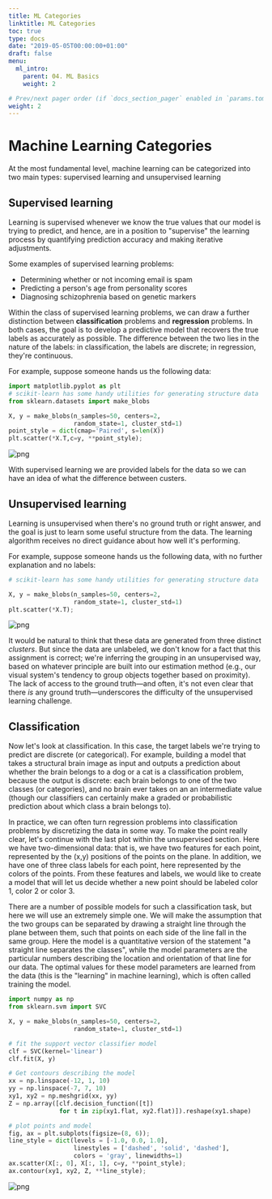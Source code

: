 ```yaml
---
title: ML Categories
linktitle: ML Categories
toc: true
type: docs
date: "2019-05-05T00:00:00+01:00"
draft: false
menu:
  ml_intro:
    parent: 04. ML Basics
    weight: 2

# Prev/next pager order (if `docs_section_pager` enabled in `params.toml`)
weight: 2
---
```


# Machine Learning Categories

At the most fundamental level, machine learning can be categorized into two main types: supervised learning and unsupervised learning

## Supervised learning

Learning is supervised whenever we know the true values that our model is trying to predict, and hence, are in a position to "supervise" the learning process by quantifying prediction accuracy and making iterative adjustments.

Some examples of supervised learning problems:

* Determining whether or not incoming email is spam
* Predicting a person's age from personality scores
* Diagnosing schizophrenia based on genetic markers

Within the class of supervised learning problems, we can draw a further distinction between **classification** problems and **regression** problems. In both cases, the goal is to develop a predictive model that recovers the true labels as accurately as possible. The difference between the two lies in the nature of the labels: in classification, the labels are discrete; in regression, they're continuous.

For example, suppose someone hands us the following data:


```python
import matplotlib.pyplot as plt
# scikit-learn has some handy utilities for generating structure data
from sklearn.datasets import make_blobs

X, y = make_blobs(n_samples=50, centers=2,
                  random_state=1, cluster_std=1)
point_style = dict(cmap='Paired', s=len(X))
plt.scatter(*X.T,c=y, **point_style);
```


![png](../img/04/04_02_ml_basics_categories_1_0.png)


With supervised learning we are provided labels for the data so we can have an idea of what the difference between custers.

## Unsupervised learning

Learning is unsupervised when there's no ground truth or right answer, and the goal is just to learn some useful structure from the data. The learning algorithm receives no direct guidance about how well it's performing.

For example, suppose someone hands us the following data, with no further explanation and no labels:


```python
# scikit-learn has some handy utilities for generating structure data

X, y = make_blobs(n_samples=50, centers=2,
                  random_state=1, cluster_std=1)
plt.scatter(*X.T);
```


![png](../img/04/04_02_ml_basics_categories_3_0.png)


It would be natural to think that these data are generated from three distinct *clusters*. But since the data are unlabeled, we don't know for a fact that this assignment is correct; we're inferring the grouping in an unsupervised way, based on whatever principle are built into our estimation method (e.g., our visual system's tendency to group objects together based on proximity). The lack of access to the ground truth—and often, it's not even clear that there *is* any ground truth—underscores the difficulty of the unsupervised learning challenge.

## Classification

Now let's look at classification. In this case, the target labels we're trying to predict are discrete (or categorical). For example, building a model that takes a structural brain image as input and outputs a prediction about whether the brain belongs to a dog or a cat is a classification problem, because the output is discrete: each brain belongs to one of the two classes (or categories), and no brain ever takes on an an intermediate value (though our classifiers can certainly make a graded or probabilistic prediction about which class a brain belongs to).

In practice, we can often turn regression problems into classification problems by discretizing the data in some way. To make the point really clear, let's continue with the last plot within the unsupervised section. Here we have two-dimensional data: that is, we have two features for each point, represented by the (x,y) positions of the points on the plane. In addition, we have one of three class labels for each point, here represented by the colors of the points. From these features and labels, we would like to create a model that will let us decide whether a new point should be labeled color 1, color 2 or color 3.

There are a number of possible models for such a classification task, but here we will use an extremely simple one. We will make the assumption that the two groups can be separated by drawing a straight line through the plane between them, such that points on each side of the line fall in the same group. Here the model is a quantitative version of the statement "a straight line separates the classes", while the model parameters are the particular numbers describing the location and orientation of that line for our data. The optimal values for these model parameters are learned from the data (this is the "learning" in machine learning), which is often called training the model.


```python
import numpy as np
from sklearn.svm import SVC

X, y = make_blobs(n_samples=50, centers=2,
                  random_state=1, cluster_std=1)

# fit the support vector classifier model
clf = SVC(kernel='linear')
clf.fit(X, y)

# Get contours describing the model
xx = np.linspace(-12, 1, 10)
yy = np.linspace(-7, 7, 10)
xy1, xy2 = np.meshgrid(xx, yy)
Z = np.array([clf.decision_function([t])
              for t in zip(xy1.flat, xy2.flat)]).reshape(xy1.shape)

# plot points and model
fig, ax = plt.subplots(figsize=(8, 6));
line_style = dict(levels = [-1.0, 0.0, 1.0],
                  linestyles = ['dashed', 'solid', 'dashed'],
                  colors = 'gray', linewidths=1)
ax.scatter(X[:, 0], X[:, 1], c=y, **point_style);
ax.contour(xy1, xy2, Z, **line_style);
```


![png](../img/04/04_02_ml_basics_categories_6_0.png)

